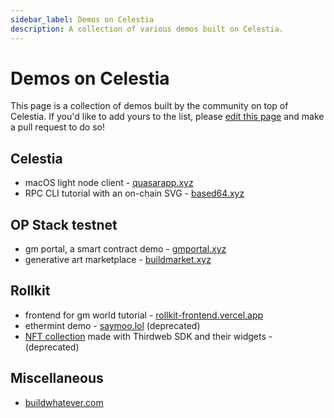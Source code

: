 ```yaml
---
sidebar_label: Demos on Celestia
description: A collection of various demos built on Celestia.
---
```


# Demos on Celestia

<!-- markdownlint-disable MD013 -->

This page is a collection of demos built by the community on top of
Celestia. If you'd like to add yours to the list, please [edit this page](https://github.com/celestiaorg/docs/edit/main/docs/developers/demos.md)
and make a pull request to do so!

## Celestia

* macOS light node client - [quasarapp.xyz](https://quasarapp.xyz)
* RPC CLI tutorial with an on-chain SVG - [based64.xyz](https://based64.xyz)

## OP Stack testnet

* gm portal, a smart contract demo - [gmportal.xyz](https://gmportal.xyz)
* generative art marketplace - [buildmarket.xyz](https://buildmarket.xyz)
<!-- * pessimistic loogies SVG NFT built with scaffold-eth - [pessimistic.co](https://pessimistic.co) -->

## Rollkit

* frontend for gm world tutorial - [rollkit-frontend.vercel.app](https://rollkit.dev/docs/tutorials/gm-world/)
* ethermint demo - [saymoo.lol](https://saymoo.lol/) (deprecated)
* [NFT collection](https://github.com/jcstein/celestia-rollkit-nfts) made with Thirdweb SDK and their widgets -  (deprecated)

## Miscellaneous

* [buildwhatever.com](https://buildwhatever.com)
